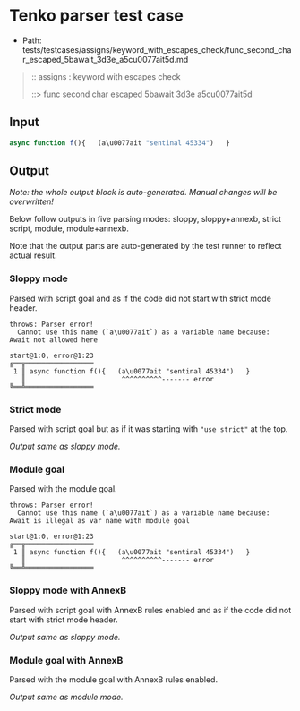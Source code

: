 # Tenko parser test case

- Path: tests/testcases/assigns/keyword_with_escapes_check/func_second_char_escaped_5bawait_3d3e_a5cu0077ait5d.md

> :: assigns : keyword with escapes check
>
> ::> func second char escaped 5bawait 3d3e a5cu0077ait5d

## Input

`````js
async function f(){   (a\u0077ait "sentinal 45334")   }
`````

## Output

_Note: the whole output block is auto-generated. Manual changes will be overwritten!_

Below follow outputs in five parsing modes: sloppy, sloppy+annexb, strict script, module, module+annexb.

Note that the output parts are auto-generated by the test runner to reflect actual result.

### Sloppy mode

Parsed with script goal and as if the code did not start with strict mode header.

`````
throws: Parser error!
  Cannot use this name (`a\u0077ait`) as a variable name because: Await not allowed here

start@1:0, error@1:23
╔══╦═════════════════
 1 ║ async function f(){   (a\u0077ait "sentinal 45334")   }
   ║                        ^^^^^^^^^^------- error
╚══╩═════════════════

`````

### Strict mode

Parsed with script goal but as if it was starting with `"use strict"` at the top.

_Output same as sloppy mode._

### Module goal

Parsed with the module goal.

`````
throws: Parser error!
  Cannot use this name (`a\u0077ait`) as a variable name because: Await is illegal as var name with module goal

start@1:0, error@1:23
╔══╦═════════════════
 1 ║ async function f(){   (a\u0077ait "sentinal 45334")   }
   ║                        ^^^^^^^^^^------- error
╚══╩═════════════════

`````

### Sloppy mode with AnnexB

Parsed with script goal with AnnexB rules enabled and as if the code did not start with strict mode header.

_Output same as sloppy mode._

### Module goal with AnnexB

Parsed with the module goal with AnnexB rules enabled.

_Output same as module mode._

